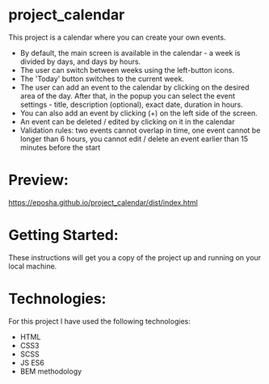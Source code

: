 # project_calendar
This project is a calendar where you can create your own events.
* By default, the main screen is available in the calendar - a week is divided by days, and days by hours.
* The user can switch between weeks using the left-button icons.
* The 'Today' button switches to the current week.
* The user can add an event to the calendar by clicking on the desired area of the day. After that, in the popup you can select the event settings - title, description (optional), exact date, duration in hours.
* You can also add an event by clicking (+) on the left side of the screen.
* An event can be deleted / edited by clicking on it in the calendar
* Validation rules: two events cannot overlap in time, one event cannot be longer than 6 hours, you cannot edit / delete an event earlier than 15 minutes before the start

# Preview:
https://eposha.github.io/project_calendar/dist/index.html

# Getting Started:
These instructions will get you a copy of the project up and running on your local machine.

# Technologies:
For this project I have used the following technologies:
* HTML
* CSS3
* SCSS
* JS ES6
* BEM methodology
